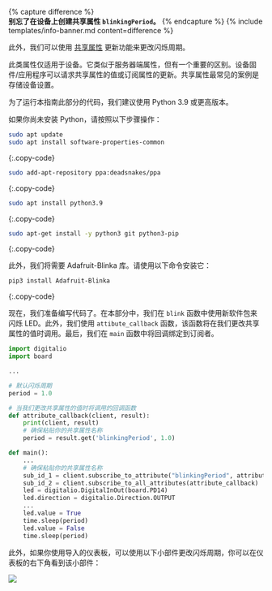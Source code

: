 {% capture difference %}
<br>
**别忘了在设备上创建共享属性 `blinkingPeriod`。**
{% endcapture %}
{% include templates/info-banner.md content=difference %}

此外，我们可以使用 [共享属性](/docs/{{page.docsPrefix}}user-guide/attributes/#shared-attributes) 更新功能来更改闪烁周期。

此类属性仅适用于设备。它类似于服务器端属性，但有一个重要的区别。设备固件/应用程序可以请求共享属性的值或订阅属性的更新。共享属性最常见的案例是存储设备设置。

为了运行本指南此部分的代码，我们建议使用 Python 3.9 或更高版本。


如果你尚未安装 Python，请按照以下步骤操作：

```bash
sudo apt update
sudo apt install software-properties-common
```
{:.copy-code}

```bash
sudo add-apt-repository ppa:deadsnakes/ppa
```
{:.copy-code}

```bash
sudo apt install python3.9
```
{:.copy-code}

```bash
sudo apt-get install -y python3 git python3-pip
```
{:.copy-code}

此外，我们将需要 Adafruit-Blinka 库。请使用以下命令安装它：

```bash
pip3 install Adafruit-Blinka
```
{:.copy-code}


现在，我们准备编写代码了。在本部分中，我们在 `blink` 函数中使用新软件包来闪烁 LED。此外，我们使用 `attibute_callback` 函数，该函数将在我们更改共享属性的值时调用。最后，我们在 `main` 函数中将回调绑定到订阅者。

```python
import digitalio
import board

...

# 默认闪烁周期
period = 1.0

# 当我们更改共享属性的值时将调用的回调函数
def attribute_callback(client, result):
    print(client, result)
    # 确保粘贴你的共享属性名称
    period = result.get('blinkingPeriod', 1.0)

def main():
    ...
    # 确保粘贴你的共享属性名称
    sub_id_1 = client.subscribe_to_attribute("blinkingPeriod", attribute_callback)
    sub_id_2 = client.subscribe_to_all_attributes(attribute_callback)
    led = digitalio.DigitalInOut(board.PD14)
    led.direction = digitalio.Direction.OUTPUT
    ...
    led.value = True
    time.sleep(period)
    led.value = False
    time.sleep(period)
```

此外，如果你使用导入的仪表板，可以使用以下小部件更改闪烁周期，你可以在仪表板的右下角看到该小部件：

![](/images/devices-library/basic/single-board-computers/attribute-update-widget.png)